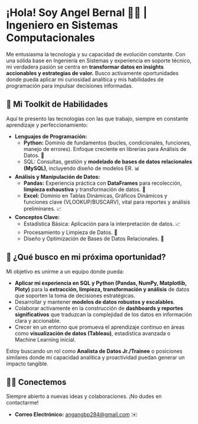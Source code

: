 # ¡Hola! Soy Angel Bernal 👋🏻 | Ingeniero en Sistemas Computacionales

Me entusiasma la tecnología y su capacidad de evolución constante. Con una sólida base en Ingeniería en Sistemas y experiencia en soporte técnico, mi verdadera pasión se centra en **transformar datos en insights accionables y estrategias de valor.** Busco activamente oportunidades donde pueda aplicar mi curiosidad analítica y mis habilidades de programación para impulsar decisiones informadas.


## 🚀 Mi Toolkit de Habilidades

Aquí te presento las tecnologías con las que trabajo, siempre en constante aprendizaje y perfeccionamiento:

* **Lenguajes de Programación:**
    * **Python:** Dominio de fundamentos (bucles, condicionales, funciones, manejo de errores). Enfoque creciente en librerías para Análisis de Datos. 🐍
    * SQL: Consultas, gestión y **modelado de bases de datos relacionales (MySQL)**, incluyendo diseño de modelos ER. 📊
* **Análisis y Manipulación de Datos:**
    * **Pandas:** Experiencia práctica con **DataFrames** para recolección, **limpieza exhaustiva** y transformación de datos. 🧹
    * **Excel:** Dominio en Tablas Dinámicas, Gráficos Dinámicos y funciones clave (VLOOKUP/BUSCARV), vital para reportes y análisis preliminares. 📈
* **Conceptos Clave:**
    * Estadística Básica: Aplicación para la interpretación de datos. 📈
    * Procesamiento y Limpieza de Datos. 🧼
    * Diseño y Optimización de Bases de Datos Relacionales. 💾
      

## 🎯 ¿Qué busco en mi próxima oportunidad?

Mi objetivo es unirme a un equipo donde pueda:

* **Aplicar mi experiencia en SQL y Python (Pandas, NumPy, Matplotlib, Ploty)** para la **extracción, limpieza, transformación y análisis** de datos que soporten la toma de decisiones estratégicas.
* Desarrollar y mantener **modelos de datos robustos y escalables**.
* Colaborar activamente en la construcción de **dashboards y reportes significativos** que traduzcan la complejidad de los datos en información clara y accionable.
* Crecer en un entorno que promueva el aprendizaje continuo en áreas como **visualización de datos (Tableau)**, estadística avanzada o Machine Learning inicial.

Estoy buscando un rol como **Analista de Datos Jr./Trainee** o posiciones similares donde mi capacidad analítica y proactividad puedan generar un impacto tangible.


## 🤛🏻 Conectemos

Siempre abierto a nuevas ideas y colaboraciones. ¡No dudes en contactarme!

* **Correo Electrónico:** angangbp284@gmail.com ✉️
  
